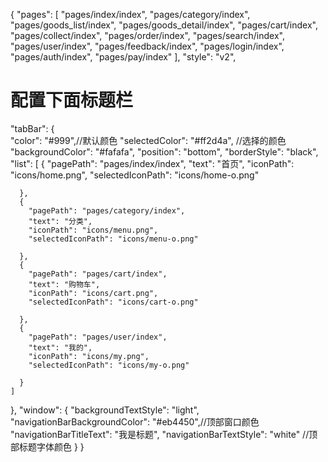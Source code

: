 {
  "pages": [
    "pages/index/index",
    "pages/category/index",
    "pages/goods_list/index",
    "pages/goods_detail/index",
    "pages/cart/index",
    "pages/collect/index",
    "pages/order/index",
    "pages/search/index",
    "pages/user/index",
    "pages/feedback/index",
    "pages/login/index",
    "pages/auth/index",
    "pages/pay/index"
  ],
  "style": "v2",
# 配置下面标题栏
  "tabBar": {  
    "color": "#999",//默认颜色
    "selectedColor": "#ff2d4a", //选择的颜色
    "backgroundColor": "#fafafa",
    "position": "bottom",
    "borderStyle": "black",
    "list": [
      {
        "pagePath": "pages/index/index",
        "text": "首页",
        "iconPath": "icons/home.png",
        "selectedIconPath": "icons/home-o.png"

      },
      {
        "pagePath": "pages/category/index",
        "text": "分类",
        "iconPath": "icons/menu.png",
        "selectedIconPath": "icons/menu-o.png"

      },
      {
        "pagePath": "pages/cart/index",
        "text": "购物车",
        "iconPath": "icons/cart.png",
        "selectedIconPath": "icons/cart-o.png"

      },
      {
        "pagePath": "pages/user/index",
        "text": "我的",
        "iconPath": "icons/my.png",
        "selectedIconPath": "icons/my-o.png"

      }
    ]
  },
  "window": {
    "backgroundTextStyle": "light",
    "navigationBarBackgroundColor": "#eb4450",//顶部窗口颜色
    "navigationBarTitleText": "我是标题",
    "navigationBarTextStyle": "white" //顶部标题字体颜色
  }
}
